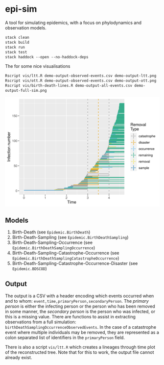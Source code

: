 # epi-sim
A tool for simulating epidemics, with a focus on phylodynamics and observation models.

```
stack clean
stack build
stack run
stack test
stack haddock --open --no-haddock-deps
```

The for some nice visualisations

```
Rscript vis/ltt.R demo-output-observed-events.csv demo-output-ltt.png
Rscript vis/ott.R demo-output-observed-events.csv demo-output-ott.png
Rscript vis/birth-death-lines.R demo-output-all-events.csv demo-output-full-sim.png
```

![](vis/demo-simulation.png)

## Models

1. Birth-Death (see `Epidemic.BirthDeath`)
2. Birth-Death-Sampling (see `Epidemic.BirthDeathSampling`)
3. Birth-Death-Sampling-Occurrence (see `Epidemic.BirthDeathSamplingOccurrence`)
4. Birth-Death-Sampling-Catastrophe-Occurrence (see `Epidemic.BirthDeathSamplingCatastropheOccurrence`)
4. Birth-Death-Sampling-Catastrophe-Occurrence-Disaster (see `Epidemic.BDSCOD`)

## Output

The output is a CSV with a header encoding which events occurred when and to whom: `event,time,primaryPerson,secondaryPerson`. The *primary person* is either the infecting person or the person who has been removed in some manner, the *secondary person* is the person who was infected, or this is a missing value. There are functions to assist in extracting observations from a full simulation: `birthDeathSamplingOccurrenceObservedEvents`. In the case of a catastrophe event where multiple individuals may be removed, they are represented as a colon separated list of identifiers in the `primaryPerson` field.

There is also a script `vis/ltt.R` which creates a lineages through time plot of the reconstructed tree. Note that for this to work, the output file cannot already exist.
